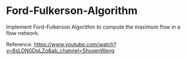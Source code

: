 # Ford-Fulkerson-Algorithm
Implement Ford-Fulkerson Algorithm to compute the maximum flow in a flow network.

Reference: https://www.youtube.com/watch?v=8sLON0DqLZo&ab_channel=ShusenWang
